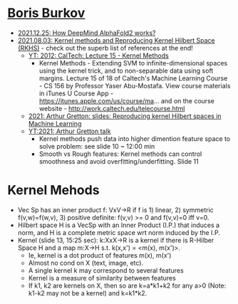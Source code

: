 # [Boris Burkov](http://burkov.net)

* [2021.12.25: How DeepMind AlphaFold2 works?](http://burkov.net/2021-12-25-1/)
* [2021.08.03:  Kernel methods and Reproducing Kernel Hilbert Space (RKHS)](http://burkov.net/2021-08-03-1/) - check out the superb list of references at the end! 
  * [YT: 2012: CalTech:  Lecture 15 - Kernel Methods](https://www.youtube.com/watch?v=XUj5JbQihlU)
    * Kernel Methods - Extending SVM to infinite-dimensional spaces using the kernel trick, and to non-separable data using soft margins. Lecture 15 of 18 of Caltech's Machine Learning Course - CS 156 by Professor Yaser Abu-Mostafa. View course materials in iTunes U Course App - https://itunes.apple.com/us/course/ma... and on the course website - http://work.caltech.edu/telecourse.html 
  * [2021: Arthur Gretton: slides: Reproducing kernel Hilbert spaces in Machine Learning](https://www.gatsby.ucl.ac.uk/~gretton/coursefiles/Slides4A.pdf)
  * [YT:2021: Arthur Gretton talk](https://www.youtube.com/watch?v=alrKls6BORc)
    * Kernel methods push data into higher dimention feature space to solve problem: see slide 10 ~ 12:00 min
    * Smooth vs Rough features: Kernel methods can control smoothness and avoid overfitting/underfitting. Slide 11
  
# Kernel Mehods
* Vec Sp has an inner product f: VxV->R if f is 1) linear, 2) symmetric f(v,w)=f(w,v), 3) positive definite: f(v,v) >= 0 and f(v,v)=0 iff v=0.
* Hilbert space H is a VecSp with an Inner Product (I.P.) that induces a norm, and H is a complete metric space wrt norm induced by the I.P.
* Kernel (slide 13, 15:25 sec): k:XxX->R is a kernel if there is R-Hilber Space H and a map m:X->H s.t. k(x,x') = <m(x), m(x')>.
  * Ie, kernel is a dot product of features m(x), m(x') 
  * Almost no cond on X (text, image, etc).
  * A single kernel k may correspond to several features 
  * Kernel is a measure of similarity between features
  * If k1, k2 are kernels on X, then so are k=a\*k1+k2 for any a>0 (Note: k1-k2 may not be a kernel) and k=k1\*k2.
 
 

